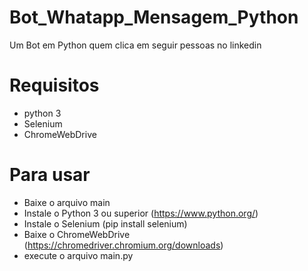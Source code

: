 # Bot_Whatapp_Mensagem_Python
Um Bot em Python quem clica em seguir pessoas no linkedin

# Requisitos
 - python 3
 - Selenium
 - ChromeWebDrive

# Para usar
 - Baixe o arquivo main 
 - Instale o Python 3 ou superior (https://www.python.org/)
 - Instale o Selenium (pip install selenium)
 - Baixe o ChromeWebDrive (https://chromedriver.chromium.org/downloads)
 - execute o arquivo main.py
